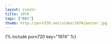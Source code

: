 ```yaml
--- 
layout: sieutv
title: 1974
tags: ["001"]
thumb: http://porn720.net/video/1974/poster.jpg
---
```

{% include porn720 key="1974" %} 
